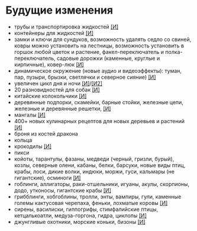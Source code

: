 # Будущие изменения

- трубы и транспортировка жидкостей [[И]](https://www.curseforge.com/minecraft/mc-mods/refined-pipes)
- контейнеры для жидкостей [[И]](https://www.curseforge.com/minecraft/mc-mods/largefluidtank)
- замки и ключи для сундуков, возможность удалять седло со свиней, ковры можно установить на лестницы, возможность установить в горшок любой цветок и растение, факел-переключатель и полка-переключатель, садовые дорожки (каменные, круглые и кирпичные), ковер-люк [[И]](https://www.curseforge.com/minecraft/mc-mods/inspirations/screenshots)
- динамическое окружение (новые аудио и видеоэффекты): туман, пар, пузыри, брызки, светлячки и северное сияние) [[И]](https://www.curseforge.com/minecraft/mc-mods/dynamic-surroundings-environs)
- увеличен цикл дня и ночи [[И]](https://www.curseforge.com/minecraft/customization/timescale)/[[И2]](https://www.curseforge.com/minecraft/mc-mods/time-speed-mod)
- 20 разновидностей для собак [[И]](https://www.curseforge.com/minecraft/texture-packs/better-dogs)
- китайские колокольчики [[И]](https://www.curseforge.com/minecraft/mc-mods/chimes)
- деревянные подпорки, скамейки, барные стойки, железные цепи, железные и деревянные решетки, [[И]](https://www.curseforge.com/minecraft/mc-mods/decorative-blocks)
- мангалы [[И]](https://www.curseforge.com/minecraft/mc-mods/crock-pot)
- 400+ новых кулинарных рецептов для новых деревьев и растений [[И]](https://www.curseforge.com/minecraft/mc-mods/pams-harvestcraft-2-food-extended)
- броня из костей дракона
- кольца
- крокодилы [[И]](https://www.curseforge.com/minecraft/mc-mods/crocodiles)
- пикси
- койоты, тарантулы, фазаны, медведи (черный, гризли, бурый), козлы, северные олени, кабаны, белки, барсуки, новые виды птиц, крабы, лоси, дикие волки, индюки, моржи, гуси, кальмары (не гигантские), осминоги [[И]](https://www.curseforge.com/minecraft/mc-mods/betteranimalsplus/screenshots)
- гоблинги, аллигаторы, раки-отшельники, игуаны, акулы, скорпионы, додо, утконосы, гигантские крабы [[И]](https://www.curseforge.com/minecraft/mc-mods/sullys-mobs)
- грибблинги, хобгоблины, тролли, энты, вампиры, гули, каменные големы кактусовая черепаха, феньки, лохматые коровы [[И]](https://www.curseforge.com/minecraft/mc-mods/additional-creatures)
- сирены, василиски, гиппогрифы, стимфалийские птицы, кетцалькоатли, медуза-горгона, гидра, циклопы [[И]](https://www.curseforge.com/minecraft/mc-mods/ice-and-fire-dragons)
- джунгливые охотники, морские коньки, бизоны [[И]](https://www.curseforge.com/minecraft/mc-mods/pandoras-creatures/)
